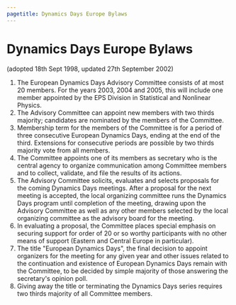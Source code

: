 ```yaml
---
pagetitle: Dynamics Days Europe Bylaws
---
```


Dynamics Days Europe Bylaws
===========================

(adopted 18th Sept 1998, updated 27th September 2002)

1.    The European Dynamics Days Advisory Committee consists of at most 20 members. For the years 2003, 2004 and 2005, this will include one member appointed by the EPS Division in Statistical and Nonlinear Physics.
2.    The Advisory Committee can appoint new members with two thirds majority; candidates are nominated by the members of the Committee.
3.    Membership term for the members of the Committee is for a period of three consecutive European Dynamics Days, ending at the end of the third. Extensions for consecutive periods are possible by two thirds majority vote from all members.
4.    The Committee appoints one of its members as secretary who is the central agency to organize communication among Committee members and to collect, validate, and file the results of its actions.
5.    The Advisory Committee solicits, evaluates and selects proposals for the coming Dynamics Days meetings. After a proposal for the next meeting is accepted, the local organizing committee runs the Dynamics Days program until completion of the meeting, drawing upon the Advisory Committee as well as any other members selected by the local organizing committee as the advisory board for the meeting.
6.    In evaluating a proposal, the Committee places special emphasis on securing support for order of 20 or so worthy participants with no other means of support (Eastern and Central Europe in particular).
7.    The title "European Dynamics Days", the final decision to appoint organizers for the meeting for any given year and other issues related to the continuation and existence of European Dynamics Days remain with the Committee, to be decided by simple majority of those answering the secretary's opinion poll.
8.    Giving away the title or terminating the Dynamics Days series requires two thirds majority of all Committee members.


